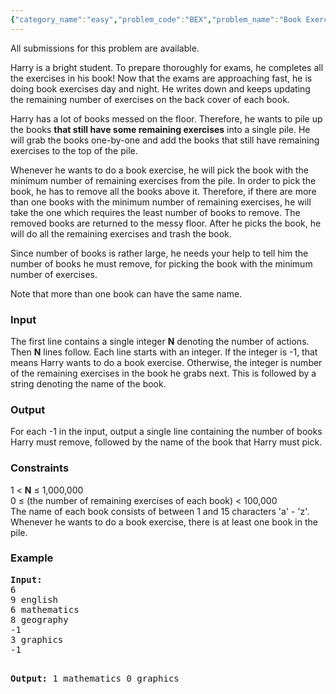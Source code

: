 ```yaml
---
{"category_name":"easy","problem_code":"BEX","problem_name":"Book Exercises","languages_supported":{"0":"ADA","1":"ASM","2":"BASH","3":"BF","4":"C","5":"C99 strict","6":"CAML","7":"CLOJ","8":"CLPS","9":"CPP 4.3.2","10":"CPP 4.9.2","11":"CPP14","12":"CS2","13":"D","14":"ERL","15":"FORT","16":"FS","17":"GO","18":"HASK","19":"ICK","20":"ICON","21":"JAVA","22":"JS","23":"LISP clisp","24":"LISP sbcl","25":"LUA","26":"NEM","27":"NICE","28":"NODEJS","29":"PAS fpc","30":"PAS gpc","31":"PERL","32":"PERL6","33":"PHP","34":"PIKE","35":"PRLG","36":"PYTH","37":"PYTH 3.4","38":"RUBY","39":"SCALA","40":"SCM guile","41":"SCM qobi","42":"ST","43":"TCL","44":"TEXT","45":"WSPC"},"max_timelimit":1,"source_sizelimit":50000,"problem_author":"vinayak garg","problem_tester":"laycurse","date_added":"6-09-2012","tags":{"0":"dec12","1":"easy","2":"stack","3":"vinayak"},"editorial_url":"http://discuss.codechef.com/problems/BEX","time":{"view_start_date":1355221008,"submit_start_date":1355221008,"visible_start_date":1355218200,"end_date":1735669800},"layout":"problem"}
---
```

<span class="solution-visible-txt">All submissions for this problem are available.</span><p>Harry is a bright student. To prepare thoroughly for exams, he completes all the exercises in his book! Now that the exams are approaching fast, he is doing book exercises day and night. He writes down and keeps updating the remaining number of exercises on the back cover of each book.</p>
<p>Harry has a lot of books messed on the floor. Therefore, he wants to pile up the books <b>that still have some remaining exercises</b> into a single pile. He will grab the books one-by-one and add the books that still have remaining exercises to the top of the pile.</p>
<p>Whenever he wants to do a book exercise, he will pick the book with the minimum number of remaining exercises from the pile. In order to pick the book, he has to remove all the books above it. Therefore, if there are more than one books with the minimum number of remaining exercises, he will take the one which requires the least number of books to remove. The removed books are returned to the messy floor. After he picks the book, he will do all the remaining exercises and trash the book.</p>
<p>Since number of books is rather large, he needs your help to tell him the number of books he must remove, for picking the book with the minimum number of exercises.</p>
<p>
Note that more than one book can have the same name.
</p>
<h3>Input</h3>
<p>The first line contains a single integer <b>N</b> denoting the number of actions. Then <b>N</b> lines follow. Each line starts with an integer. If the integer is -1, that means Harry wants to do a book exercise. Otherwise, the integer is number of the remaining exercises in the book he grabs next. This is followed by a string denoting the name of the book.</p>
<h3>Output</h3>
<p>For each -1 in the input, output a single line containing the number of books Harry must remove, followed by the name of the book that Harry must pick.</p>
<h3>Constraints</h3>
<p>
1 &lt; <b>N</b> ≤ 1,000,000<br /> 0 ≤ (the number of remaining exercises of each book) &lt; 100,000<br /> The name of each book consists of between 1 and 15 characters 'a' - 'z'.<br /> Whenever he wants to do a book exercise, there is at least one book in the pile.<br />
</p>
<h3>Example</h3>
<pre>
<b>Input:</b>
6
9 english
6 mathematics
8 geography
-1
3 graphics
-1

<b>Output:</b>
1 mathematics
0 graphics
</pre>